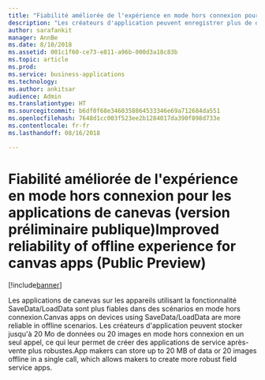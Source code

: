 ```yaml
---
title: "Fiabilité améliorée de l'expérience en mode hors connexion pour les applications de canevas"
description: "Les créateurs d'application peuvent enregistrer plus de données sur les clients mobiles pour le support hors connexion"
author: sarafankit
manager: AnnBe
ms.date: 8/10/2018
ms.assetid: 001c1f60-ce73-e811-a96b-000d3a18c83b
ms.topic: article
ms.prod: 
ms.service: business-applications
ms.technology: 
ms.author: ankitsar
audience: Admin
ms.translationtype: HT
ms.sourcegitcommit: b6df0f68e3460358864533346e69a712684da551
ms.openlocfilehash: 7648d1cc003f523ee2b1284017da390f898d733e
ms.contentlocale: fr-fr
ms.lasthandoff: 08/16/2018

---
```

# <a name="improved-reliability-of-offline-experience-for-canvas-apps-public-preview"></a><span data-ttu-id="4af21-103">Fiabilité améliorée de l'expérience en mode hors connexion pour les applications de canevas (version préliminaire publique)</span><span class="sxs-lookup"><span data-stu-id="4af21-103">Improved reliability of offline experience for canvas apps (Public Preview)</span></span>


[!include[banner](../../includes/banner.md)]

<span data-ttu-id="4af21-104">Les applications de canevas sur les appareils utilisant la fonctionnalité SaveData/LoadData sont plus fiables dans des scénarios en mode hors connexion.</span><span class="sxs-lookup"><span data-stu-id="4af21-104">Canvas apps on devices using SaveData/LoadData are more reliable in offline scenarios.</span></span> <span data-ttu-id="4af21-105">Les créateurs d'application peuvent stocker jusqu'à 20 Mo de données ou 20 images en mode hors connexion en un seul appel, ce qui leur permet de créer des applications de service après-vente plus robustes.</span><span class="sxs-lookup"><span data-stu-id="4af21-105">App makers can store up to 20 MB of data or 20 images offline in a single call, which allows makers to create more robust field service apps.</span></span>

